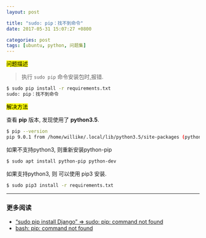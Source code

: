 ```yaml
---
layout: post

title: "sudo: pip：找不到命令"
date: 2017-05-31 15:07:27 +0800

categories: post
tags: [ubuntu, python, 问题集]
---
```


<mark>问题描述</mark>

>执行 `sudo pip` 命令安装包时,报错.
```bash
$ sudo pip install -r requirements.txt                                    1 ↵
sudo: pip：找不到命令
```

<mark>解决方法</mark>

查看 **pip** 版本, 发现使用了 **python3.5**.

```bash
$ pip --version
pip 9.0.1 from /home/willike/.local/lib/python3.5/site-packages (python 3.5)
```

如果不支持python3, 则重新安装python-pip

```bash
$ sudo apt install python-pip python-dev
```

如果支持python3, 则 可以使用 pip3 安装.

```bash
$ sudo pip3 install -r requirements.txt
```

---
### 更多阅读
- [“sudo pip install Django” => sudo: pip: command not found](https://stackoverflow.com/questions/29514136/sudo-pip-install-django-sudo-pip-command-not-found)
- [bash: pip: command not found](https://stackoverflow.com/questions/9780717/bash-pip-command-not-found)
